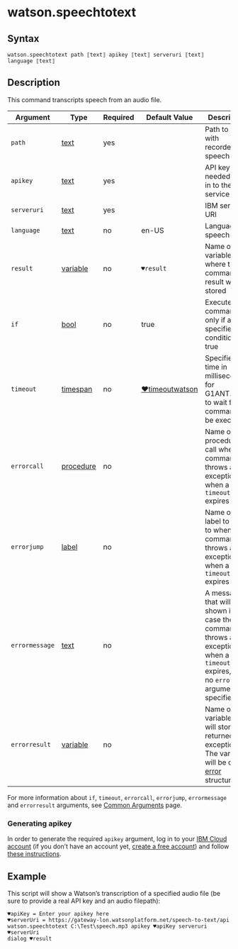 # watson.speechtotext

## Syntax

```G1ANT
watson.speechtotext path ⟦text⟧ apikey ⟦text⟧ serveruri ⟦text⟧ language ⟦text⟧
```

## Description

This command transcripts speech from an audio file.

| Argument | Type | Required | Default Value | Description |
| -------- | ---- | -------- | ------------- | ----------- |
|`path`| [text](G1ANT.Language/G1ANT.Language/Structures/TextStructure.md) | yes |  | Path to a file with recorded speech |
|`apikey`| [text](G1ANT.Language/G1ANT.Language/Structures/TextStructure.md) | yes |  | API key needed to log in to the service |
|`serveruri`| [text](G1ANT.Language/G1ANT.Language/Structures/TextStructure.md) | yes |                                            | IBM server URI |
|`language`| [text](G1ANT.Language/G1ANT.Language/Structures/TextStructure.md) | no | en-US | Language of speech |
| `result`       | [variable](G1ANT.Language/G1ANT.Language/Structures/VariableStructure.md) | no       | `♥result`                                                   | Name of a variable where the command's result will be stored |
| `if`           | [bool](G1ANT.Language/G1ANT.Language/Structures/BooleanStructure.md) | no       | true                                                        | Executes the command only if a specified condition is true   |
| `timeout`      | [timespan](G1ANT.Language/G1ANT.Language/Structures/TimeSpanStructure.md) | no       | [♥timeoutwatson](G1ANT.Addon.Watson/G1ANT.Addon.Watson/Variables/TimeoutWatsonVariable.md) | Specifies time in milliseconds for G1ANT.Robot to wait for the command to be executed |
| `errorcall`    | [procedure](G1ANT.Language/G1ANT.Language/Structures/ProcedureStructure.md) | no       |                                                             | Name of a procedure to call when the command throws an exception or when a given `timeout` expires |
| `errorjump`    | [label](G1ANT.Language/G1ANT.Language/Structures/LabelStructure.md) | no       |                                                             | Name of the label to jump to when the command throws an exception or when a given `timeout` expires |
| `errormessage` | [text](G1ANT.Language/G1ANT.Language/Structures/TextStructure.md) | no       |                                                             | A message that will be shown in case the command throws an exception or when a given `timeout` expires, and no `errorjump` argument is specified |
| `errorresult`  | [variable](G1ANT.Language/G1ANT.Language/Structures/VariableStructure.md) | no       |                                                             | Name of a variable that will store the returned exception. The variable will be of [error](G1ANT.Language/G1ANT.Language/Structures/ErrorStructure.md) structure  |

For more information about `if`, `timeout`, `errorcall`, `errorjump`, `errormessage` and `errorresult` arguments, see [Common Arguments](G1ANT.Manual/appendices/common-arguments.md) page.

### Generating apikey

In order to generate the required `apikey` argument, log in to your [IBM Cloud account](https://cloud.ibm.com/login) (if you don’t have an account yet, [create a free account](https://cloud.ibm.com/registration)) and follow [these instructions](https://cloud.ibm.com/docs/resources?topic=resources-externalapp#externalapp).

## Example

This script will show a Watson’s transcription of a specified audio file (be sure to provide a real API key and an audio filepath):

```G1ANT
♥apiKey = Enter your apikey here
♥serverUri = https://gateway-lon.watsonplatform.net/speech-to-text/api
watson.speechtotext C:\Test\speech.mp3 apikey ♥apiKey serveruri ♥serverUri
dialog ♥result
```
